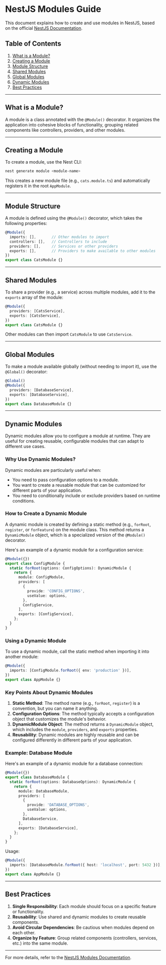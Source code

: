 # NestJS Modules Guide

This document explains how to create and use modules in NestJS, based on the official [NestJS Documentation](https://docs.nestjs.com/modules).

## Table of Contents
1. [What is a Module?](#what-is-a-module)
2. [Creating a Module](#creating-a-module)
3. [Module Structure](#module-structure)
4. [Shared Modules](#shared-modules)
5. [Global Modules](#global-modules)
6. [Dynamic Modules](#dynamic-modules)
7. [Best Practices](#best-practices)

---

## What is a Module?

A module is a class annotated with the `@Module()` decorator. It organizes the application into cohesive blocks of functionality, grouping related components like controllers, providers, and other modules.

---

## Creating a Module

To create a module, use the Nest CLI:

```bash
nest generate module <module-name>
```

This creates a new module file (e.g., `cats.module.ts`) and automatically registers it in the root `AppModule`.

---

## Module Structure

A module is defined using the `@Module()` decorator, which takes the following properties:

```typescript
@Module({
  imports: [],       // Other modules to import
  controllers: [],   // Controllers to include
  providers: [],     // Services or other providers
  exports: [],       // Providers to make available to other modules
})
export class CatsModule {}
```

---

## Shared Modules

To share a provider (e.g., a service) across multiple modules, add it to the `exports` array of the module:

```typescript
@Module({
  providers: [CatsService],
  exports: [CatsService],
})
export class CatsModule {}
```

Other modules can then import `CatsModule` to use `CatsService`.

---

## Global Modules

To make a module available globally (without needing to import it), use the `@Global()` decorator:

```typescript
@Global()
@Module({
  providers: [DatabaseService],
  exports: [DatabaseService],
})
export class DatabaseModule {}
```

---

## Dynamic Modules

Dynamic modules allow you to configure a module at runtime. They are useful for creating reusable, configurable modules that can adapt to different use cases.

### Why Use Dynamic Modules?

Dynamic modules are particularly useful when:
- You need to pass configuration options to a module.
- You want to create a reusable module that can be customized for different parts of your application.
- You need to conditionally include or exclude providers based on runtime conditions.

### How to Create a Dynamic Module

A dynamic module is created by defining a static method (e.g., `forRoot`, `register`, or `forFeature`) on the module class. This method returns a `DynamicModule` object, which is a specialized version of the `@Module()` decorator.

Here's an example of a dynamic module for a configuration service:

```typescript
@Module({})
export class ConfigModule {
  static forRoot(options: ConfigOptions): DynamicModule {
    return {
      module: ConfigModule,
      providers: [
        {
          provide: 'CONFIG_OPTIONS',
          useValue: options,
        },
        ConfigService,
      ],
      exports: [ConfigService],
    };
  }
}
```

### Using a Dynamic Module

To use a dynamic module, call the static method when importing it into another module:

```typescript
@Module({
  imports: [ConfigModule.forRoot({ env: 'production' })],
})
export class AppModule {}
```

### Key Points About Dynamic Modules

1. **Static Method**: The method name (e.g., `forRoot`, `register`) is a convention, but you can name it anything.
2. **Configuration Options**: The method typically accepts a configuration object that customizes the module's behavior.
3. **DynamicModule Object**: The method returns a `DynamicModule` object, which includes the `module`, `providers`, and `exports` properties.
4. **Reusability**: Dynamic modules are highly reusable and can be configured differently in different parts of your application.

### Example: Database Module

Here's an example of a dynamic module for a database connection:

```typescript
@Module({})
export class DatabaseModule {
  static forRoot(options: DatabaseOptions): DynamicModule {
    return {
      module: DatabaseModule,
      providers: [
        {
          provide: 'DATABASE_OPTIONS',
          useValue: options,
        },
        DatabaseService,
      ],
      exports: [DatabaseService],
    };
  }
}
```

Usage:

```typescript
@Module({
  imports: [DatabaseModule.forRoot({ host: 'localhost', port: 5432 })],
})
export class AppModule {}
```

---

## Best Practices

1. **Single Responsibility**: Each module should focus on a specific feature or functionality.
2. **Reusability**: Use shared and dynamic modules to create reusable components.
3. **Avoid Circular Dependencies**: Be cautious when modules depend on each other.
4. **Organize by Feature**: Group related components (controllers, services, etc.) into the same module.

---

For more details, refer to the [NestJS Modules Documentation](https://docs.nestjs.com/modules). 